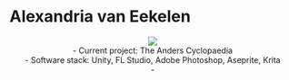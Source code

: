 # Alexandria van Eekelen

<div align="center">
  <p>
    <a href="https://discord.com/users/159720314245218304">
      <img src="https://lanyard.kyrie25.me/api/159720314245218304?idleMessage=Floating&hideBadges=true&showDisplayName=true&bg=fc7826&borderRadius=0"/>
    </a>
    <br>
    - Current project: The Anders Cyclopaedia
    <br>
    - Software stack: Unity, FL Studio, Adobe Photoshop, Aseprite, Krita
    <br>
    - 
  </p>

</div>
<!--
**shoebby/shoebby** is a ✨ _special_ ✨ repository because its `README.md` (this file) appears on your GitHub profile.

Here are some ideas to get you started:

- 🔭 I’m currently working on ...
- 🌱 I’m currently learning ...
- 👯 I’m looking to collaborate on ...
- 🤔 I’m looking for help with ...
- 💬 Ask me about ...
- 📫 How to reach me: ...
- 😄 Pronouns: ...
- ⚡ Fun fact: ...
-->
